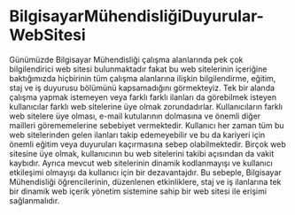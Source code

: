 # BilgisayarMühendisliğiDuyurular-WebSitesi
Günümüzde Bilgisayar Mühendisliği çalışma alanlarında pek çok bilgilendirici web sitesi bulunmaktadır fakat bu web sitelerinin içeriğine baktığımızda hiçbirinin tüm çalışma alanlarına ilişkin bilgilendirme, eğitim, staj ve iş duyurusu bölümünü kapsamadığını görmekteyiz. Tek bir alanda çalışma yapmak istemeyen veya farklı farklı ilanları da görebilmek isteyen kullanıcılar farklı web sitelerine üye olmak zorundadırlar. Kullanıcıların farklı web sitelere üye olması, e-mail kutularının dolmasına ve önemli diğer mailleri görememelerine sebebiyet vermektedir. Kullanıcı her zaman tüm bu web sitelerinden gelen ilanları takip edemeyebilir ve bu da kariyeri için önemli eğitim veya duyuruları kaçırmasına sebep olabilmektedir. Birçok web sitesine üye olmak, kullanıcının bu web sitelerini takibi açısından da vakit kaybıdır. Ayrıca mevcut web sitelerinin dinamik kodlanmayışı ve kullanıcı etkileşimi olmayışı da kullanıcı için bir dezavantajdır. Bu sebeple, Bilgisayar Mühendisliği öğrencilerinin, düzenlenen etkinliklere, staj ve iş ilanlarına tek bir dinamik web içerik yönetim sistemine sahip bir web sitesi ile erişimi sağlanmalıdır.
